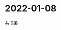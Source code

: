 # 2022-01-08
  共 0条

  <!-- BEGIN -->
  <!-- 最后更新时间Sat Jan 08 2022 14:02:57 GMT+0000 (Coordinated Universal Time) -->
  
  <!-- END -->
  
  